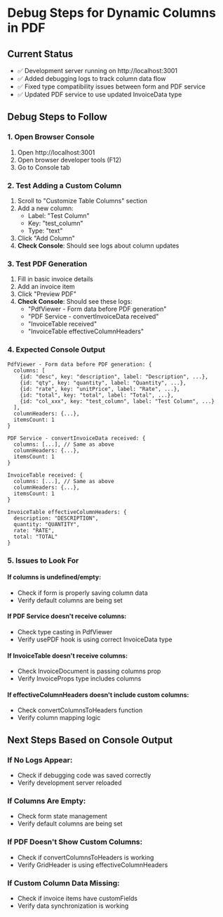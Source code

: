 # Debug Steps for Dynamic Columns in PDF

## Current Status
- ✅ Development server running on http://localhost:3001
- ✅ Added debugging logs to track column data flow
- ✅ Fixed type compatibility issues between form and PDF service
- ✅ Updated PDF service to use updated InvoiceData type

## Debug Steps to Follow

### 1. Open Browser Console
1. Open http://localhost:3001
2. Open browser developer tools (F12)
3. Go to Console tab

### 2. Test Adding a Custom Column
1. Scroll to "Customize Table Columns" section
2. Add a new column:
   - Label: "Test Column"
   - Key: "test_column"
   - Type: "text"
3. Click "Add Column"
4. **Check Console**: Should see logs about column updates

### 3. Test PDF Generation
1. Fill in basic invoice details
2. Add an invoice item
3. Click "Preview PDF"
4. **Check Console**: Should see these logs:
   - "PdfViewer - Form data before PDF generation"
   - "PDF Service - convertInvoiceData received"
   - "InvoiceTable received"
   - "InvoiceTable effectiveColumnHeaders"

### 4. Expected Console Output
```
PdfViewer - Form data before PDF generation: {
  columns: [
    {id: "desc", key: "description", label: "Description", ...},
    {id: "qty", key: "quantity", label: "Quantity", ...},
    {id: "rate", key: "unitPrice", label: "Rate", ...},
    {id: "total", key: "total", label: "Total", ...},
    {id: "col_xxx", key: "test_column", label: "Test Column", ...}
  ],
  columnHeaders: {...},
  itemsCount: 1
}

PDF Service - convertInvoiceData received: {
  columns: [...], // Same as above
  columnHeaders: {...},
  itemsCount: 1
}

InvoiceTable received: {
  columns: [...], // Same as above
  columnHeaders: {...},
  itemsCount: 1
}

InvoiceTable effectiveColumnHeaders: {
  description: "DESCRIPTION",
  quantity: "QUANTITY", 
  rate: "RATE",
  total: "TOTAL"
}
```

### 5. Issues to Look For

#### If columns is undefined/empty:
- Check if form is properly saving column data
- Verify default columns are being set

#### If PDF Service doesn't receive columns:
- Check type casting in PdfViewer
- Verify usePDF hook is using correct InvoiceData type

#### If InvoiceTable doesn't receive columns:
- Check InvoiceDocument is passing columns prop
- Verify InvoiceProps type includes columns

#### If effectiveColumnHeaders doesn't include custom columns:
- Check convertColumnsToHeaders function
- Verify column mapping logic

## Next Steps Based on Console Output

### If No Logs Appear:
- Check if debugging code was saved correctly
- Verify development server reloaded

### If Columns Are Empty:
- Check form state management
- Verify default columns are being set

### If PDF Doesn't Show Custom Columns:
- Check if convertColumnsToHeaders is working
- Verify GridHeader is using effectiveColumnHeaders

### If Custom Column Data Missing:
- Check if invoice items have customFields
- Verify data synchronization is working
